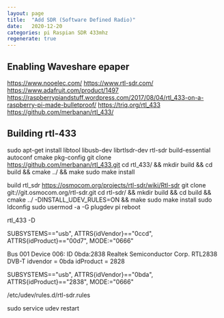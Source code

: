 ```yaml
---
layout: page
title:  "Add SDR (Software Defined Radio)"
date:   2020-12-20
categories: pi Raspian SDR 433mhz
regenerate: true
---
```

 
## Enabling Waveshare epaper
https://www.nooelec.com/
https://www.rtl-sdr.com/
https://www.adafruit.com/product/1497
https://raspberrypiandstuff.wordpress.com/2017/08/04/rtl_433-on-a-raspberry-pi-made-bulletproof/
https://triq.org/rtl_433
https://github.com/merbanan/rtl_433/

## Building rtl-433
sudo apt-get install libtool libusb-dev librtlsdr-dev rtl-sdr build-essential autoconf cmake pkg-config
git clone https://github.com/merbanan/rtl_433.git
cd rtl_433/ && mkdir build && cd build && cmake ../ && make
sudo make install

build rtl_sdr
https://osmocom.org/projects/rtl-sdr/wiki/Rtl-sdr
git clone git://git.osmocom.org/rtl-sdr.git
cd rtl-sdr/ && mkdir build && cd build && cmake ../ -DINSTALL_UDEV_RULES=ON && make
sudo make install
sudo ldconfig
sudo usermod -a -G plugdev pi
reboot

rtl_433 -D

SUBSYSTEMS=="usb", ATTRS{idVendor}=="0ccd", ATTRS{idProduct}=="00d7", MODE:="0666"

Bus 001 Device 006: ID 0bda:2838 Realtek Semiconductor Corp. RTL2838 DVB-T
idvendor = 0bda
idProduct = 2828

SUBSYSTEMS=="usb", ATTRS{idVendor}=="0bda", ATTRS{idProduct}=="2838", MODE:="0666"

/etc/udev/rules.d/rtl-sdr.rules

sudo service udev restart